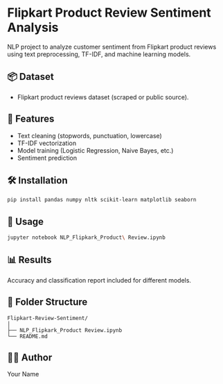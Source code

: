 # Flipkart Product Review Sentiment Analysis

NLP project to analyze customer sentiment from Flipkart product reviews using text preprocessing, TF-IDF, and machine learning models.

## 📦 Dataset
- Flipkart product reviews dataset (scraped or public source).

## 🧠 Features
- Text cleaning (stopwords, punctuation, lowercase)
- TF-IDF vectorization
- Model training (Logistic Regression, Naive Bayes, etc.)
- Sentiment prediction

## 🛠 Installation
```bash
pip install pandas numpy nltk scikit-learn matplotlib seaborn
```

## 🧪 Usage
```bash
jupyter notebook NLP_Flipkark_Product\ Review.ipynb
```

## 📊 Results
Accuracy and classification report included for different models.

## 📁 Folder Structure
```
Flipkart-Review-Sentiment/
│
├── NLP_Flipkark_Product Review.ipynb
└── README.md
```

## 🧑‍💻 Author
Your Name
